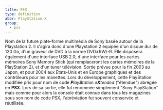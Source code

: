 ```yaml
---
title: PSX
type: definition
abbr: PlayStation X
group:
  - psx
---
```

Nom de la future plate-forme multimédia de Sony basée autour de la Playstation 2\. Il s'agira donc d'une Playstation 2 équipée d'un disque dur de 120 Go, d'un graveur de DVD à la norme DVD±RW/-R. Elle disposera également d'une interface USB 2.0, d'une interface pour les cartes mémoires Sony Memory Stick (qui remplaceront les cartes mémoires de la PlayStation 2), et d'un tuner télévision.
Sortie prévue pour la fin 2003 au Japon, et pour 2004 aux Etats-Unis et en Europe
 graphiques et des contrôleurs pour les manettes. Lors du développement, cette PlayStation modifiée pris pour nom de code _**P**lay**S**tation e**X**tended_ ("étendue") abrégée en **PSX**. Lors de sa sortie, elle fut renommée simplement "Sony PlayStation" mais comme pour alors la console était connue dans tous les magazines sous son nom de code PSX, l'abréviation fut souvent conservée et réutilisée.
